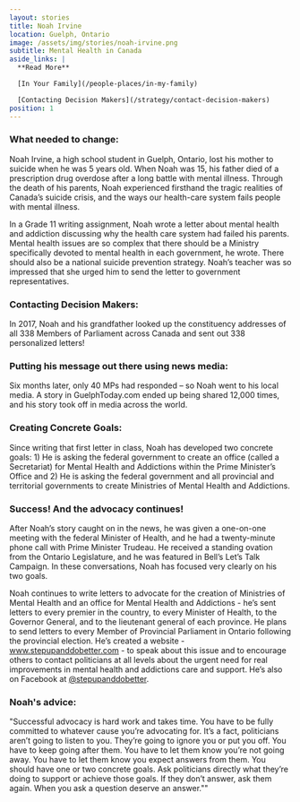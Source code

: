 ```yaml
---
layout: stories
title: Noah Irvine
location: Guelph, Ontario
image: /assets/img/stories/noah-irvine.png
subtitle: Mental Health in Canada
aside_links: |
  **Read More**

  [In Your Family](/people-places/in-my-family)

  [Contacting Decision Makers](/strategy/contact-decision-makers)
position: 1
---
```

### What needed to change:

Noah Irvine, a high school student in Guelph, Ontario, lost his mother to suicide when he was 5 years old. When Noah was 15, his father died of a prescription drug overdose after a long battle with mental illness. Through the death of his parents, Noah experienced firsthand the tragic realities of Canada’s suicide crisis, and the ways our health-care system fails people with mental illness.

In a Grade 11 writing assignment, Noah wrote a letter about mental health and addiction discussing why the health care system had failed his parents. Mental health issues are so complex that there should be a Ministry specifically devoted to mental health in each government, he wrote. There should also be a national suicide prevention strategy. Noah’s teacher was so impressed that she urged him to send the letter to government representatives.

### Contacting Decision Makers:

In 2017, Noah and his grandfather looked up the constituency addresses of all 338 Members of Parliament across Canada and sent out 338 personalized letters!

### Putting his message out there using news media:

Six months later, only 40 MPs had responded – so Noah went to his local media. A story in GuelphToday.com ended up being shared 12,000 times, and his story took off in media across the world.

### Creating Concrete Goals:

Since writing that first letter in class, Noah has developed two concrete goals: 1) He is asking the federal government to create an office (called a Secretariat) for Mental Health and Addictions within the Prime Minister’s Office and 2) He is asking the federal government and all provincial and territorial governments to create Ministries of Mental Health and Addictions.


### Success! And the advocacy continues!

After Noah’s story caught on in the news, he was given a one-on-one meeting with the federal Minister of Health, and he had a twenty-minute phone call with Prime Minister Trudeau. He received a standing ovation from the Ontario Legislature, and he was featured in Bell’s Let’s Talk Campaign. In these conversations, Noah has focused very clearly on his two goals.

Noah continues to write letters to advocate for the creation of Ministries of Mental Health and an office for Mental Health and Addictions - he’s sent letters to every premier in the country, to every Minister of Health, to the Governor General, and to the lieutenant general of each province. He plans to send letters to every Member of Provincial Parliament in Ontario following the provincial election. He’s created a website - www.stepupanddobetter.com - to speak about this issue and to encourage others to contact politicians at all levels about the urgent need for real improvements in mental health and addictions care and support. He’s also on Facebook at [@stepupanddobetter](https://www.facebook.com/stepupanddobetter/).


### Noah's advice:

"Successful advocacy is hard work and takes time. You have to be fully committed to whatever cause you’re advocating for. It’s a fact, politicians aren’t going to listen to you. They’re going to ignore you or put you off. You have to keep going after them. You have to let them know you’re not going away. You have to let them know you expect answers from them. You should have one or two concrete goals. Ask politicians directly what they’re doing to support or achieve those goals. If they don’t answer, ask them again. When you ask a question deserve an answer.""
